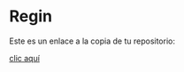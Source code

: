 # Regin

Este es un enlace a la copia de tu repositorio:

[clic aquí](https://github.com/regmedmar/repositorio)
